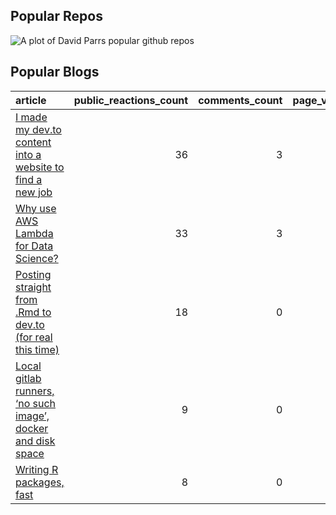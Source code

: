 
## Popular Repos

![A plot of David Parrs popular github
repos](https://github.com/daveparr/daveparr/blob/main/graph.png)

## Popular Blogs

| article                                                                                                                                                     | public\_reactions\_count | comments\_count | page\_views\_count |
| :---------------------------------------------------------------------------------------------------------------------------------------------------------- | -----------------------: | --------------: | -----------------: |
| [I made my dev.to content into a website to find a new job](https://dev.to/daveparr/i-made-my-dev-to-content-into-a-website-to-find-a-new-job-2kn5)         |                       36 |               3 |                518 |
| [Why use AWS Lambda for Data Science?](https://dev.to/daveparr/why-use-aws-lambda-for-data-science-421)                                                     |                       33 |               3 |                560 |
| [Posting straight from .Rmd to dev.to (for real this time)](https://dev.to/daveparr/posting-straight-from-rmd-to-dev-to-1j4p)                               |                       18 |               0 |                173 |
| [Local gitlab runners, ‘no such image’, docker and disk space](https://dev.to/daveparr/gotcha-local-gitlab-runners-no-such-image-docker-and-disk-space-7ei) |                        9 |               0 |                600 |
| [Writing R packages, fast](https://dev.to/daveparr/writing-r-packages-fast-474c)                                                                            |                        8 |               0 |                 14 |
